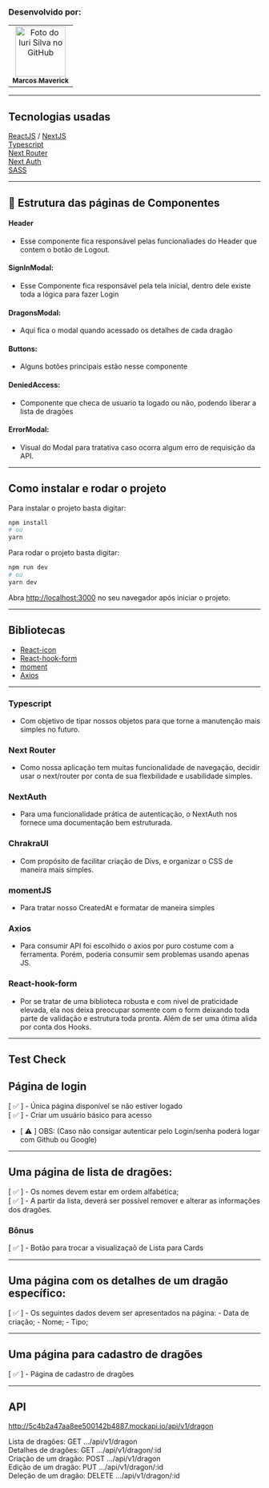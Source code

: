 
### Desenvolvido por: 
<table>
  <tr>
    <td align="center">
      <a href="https://www.linkedin.com/in/marcos-maverick-091321101/">
        <img src="https://media-exp1.licdn.com/dms/image/C4E03AQHGgHQzwANMqw/profile-displayphoto-shrink_800_800/0/1596469756072?e=1638403200&v=beta&t=GWjdapw-tKaS8NAoFR2ok4gfW4ewhmct16n7Ms8-Ua8" width="100px;" alt="Foto do Iuri Silva no GitHub"/><br>
        <sub>
          <b>Marcos Maverick</b>
        </sub>
      </a>
    </td>
  </tr>
</table>


---

## Tecnologias usadas
[ReactJS](https://pt-br.reactjs.org/) / 
[NextJS](https://nextjs.org/)<br>
[Typescript](https://www.typescriptlang.org/)<br>
[Next Router](https://nextjs.org/docs/api-reference/next/router#userouter)<br>
[Next Auth](https://next-auth.js.org/)<br>
[SASS](https://sass-lang.com/)

---

## 📁 Estrutura das páginas de Componentes

#### Header
- Esse componente fica responsável pelas funcionaliades do Header que contem o botão de Logout.
#### SignInModal:
- Esse Componente fica responsável pela tela inicial, dentro dele existe toda a lógica para fazer Login
#### DragonsModal: 
- Aqui fica o modal quando acessado os detalhes de cada dragão
#### Buttons:
- Alguns botões principais estão nesse componente
#### DeniedAccess:
- Componente que checa de usuario ta logado ou não, podendo liberar a lista de dragões
#### ErrorModal: 
- Visual do Modal para tratativa caso ocorra algum erro de requisição da API.

---
## Como instalar e rodar o projeto

Para instalar o projeto basta digitar:
```bash
npm install
# ou
yarn
```
Para rodar o projeto basta digitar: 

```bash
npm run dev
# ou
yarn dev
```

Abra [http://localhost:3000](http://localhost:3000) no seu navegador após iniciar o projeto.

---
## Bibliotecas

- [React-icon](https://react-icons.github.io/react-icons/) 
- [React-hook-form](https://react-hook-form.com/)
- [moment](https://momentjs.com/)
- [Axios](https://www.npmjs.com/package/axios)

---

### Typescript
- Com objetivo de tipar nossos objetos para que torne a manutenção mais simples no futuro.
### Next Router
 - Como nossa aplicação tem muitas funcionalidade de navegação, decidir usar o next/router por conta de sua flexbilidade e usabilidade simples.
### NextAuth
- Para uma funcionalidade prática de autenticação, o NextAuth nos fornece uma documentação bem estruturada.
### ChrakraUI
- Com propósito de facilitar criação de Divs, e organizar o CSS de maneira mais simples.
### momentJS
- Para tratar nosso CreatedAt e formatar de maneira simples
### Axios
- Para consumir API foi escolhido o axios por puro costume com a ferramenta. Porém, poderia consumir sem problemas usando apenas JS.

### React-hook-form
- Por se tratar de uma biblioteca robusta e com nivel de praticidade elevada, ela nos deixa preocupar somente com o form deixando toda parte de validação e estrutura toda pronta. Além de ser uma ótima alida por conta dos Hooks.

---

## Test Check
 ## Página de login
 [ ✅ ] - Única página disponível se não estiver logado <br>
 [ ✅ ] - Criar um usuário básico para acesso<br>
 - [ ⚠️ ] OBS: (Caso não consigar autenticar pelo Login/senha poderá logar com Github ou Google)<br>

---

 ## Uma página de lista de dragões:
 [ ✅ ] - Os nomes devem estar em ordem alfabética; <br>
 [ ✅ ] - A partir da lista, deverá ser possível remover e alterar as informações dos dragões. <br>
  ### Bônus
  [ ✅ ] - Botão para trocar a visualizaçaõ de Lista para Cards

 ---

 ## Uma página com os detalhes de um dragão específico:
 [ ✅ ]  - Os seguintes dados devem ser apresentados na página: - Data de criação; - Nome; - Tipo; <br>

---

 ## Uma página para cadastro de dragões 
 [ ✅ ] - Página de cadastro de dragões

 
---

 ## API


 http://5c4b2a47aa8ee500142b4887.mockapi.io/api/v1/dragon

Lista de dragões: GET .../api/v1/dragon <br>
Detalhes de dragões: GET .../api/v1/dragon/:id<br>
Criação de um dragão: POST .../api/v1/dragon<br>
Edição de um dragão: PUT .../api/v1/dragon/:id<br>
Deleção de um dragão: DELETE .../api/v1/dragon/:id<br>



 



